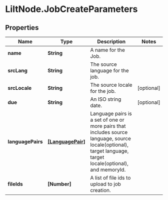 # LiltNode.JobCreateParameters

## Properties

Name | Type | Description | Notes
------------ | ------------- | ------------- | -------------
**name** | **String** | A name for the Job. | 
**srcLang** | **String** | The source language for the job. | 
**srcLocale** | **String** | The source locale for the job. | [optional] 
**due** | **String** | An ISO string date. | [optional] 
**languagePairs** | [**[LanguagePair]**](LanguagePair.md) | Language pairs is a set of one or more pairs that includes source language, source locale(optional), target language, target locale(optional), and memoryId. | 
**fileIds** | **[Number]** | A list of file ids to upload to job creation. | 


